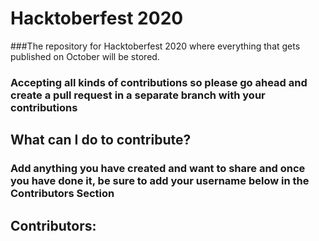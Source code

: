 # Hacktoberfest 2020
###The repository for Hacktoberfest 2020 where everything that gets published on October will be stored.
### Accepting all kinds of contributions so please go ahead and create a pull request in a separate branch with your contributions
## What can I do to contribute?
### Add anything you have created and want to share and once you have done it, be sure to add your username below in the Contributors Section




## Contributors:
